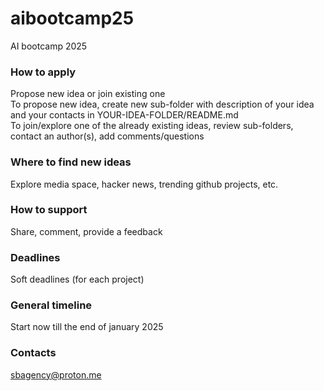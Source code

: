 # aibootcamp25
AI bootcamp 2025

### How to apply
Propose new idea or join existing one  
To propose new idea, create new sub-folder with description of your idea and your contacts in YOUR-IDEA-FOLDER/README.md  
To join/explore one of the already existing ideas, review sub-folders, contact an author(s), add comments/questions  

### Where to find new ideas
Explore media space, hacker news, trending github projects, etc.  

### How to support
Share, comment, provide a feedback    

### Deadlines
Soft deadlines (for each project)  

### General timeline
Start now till the end of january 2025  

### Contacts
sbagency@proton.me  


